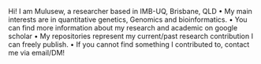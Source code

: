Hi! I am Mulusew, a researcher based in IMB-UQ, Brisbane, QLD
•	My main interests are in quantitative genetics, Genomics and bioinformatics. 
•	You can find more information about my research and academic on google scholar
•	My repositories represent my current/past research contribution I can freely publish. 
• If you cannot find something I contributed to, contact me via email/DM!
